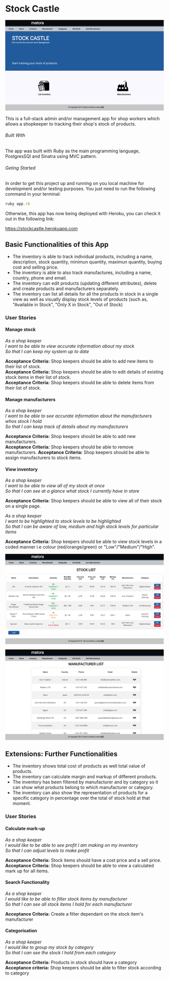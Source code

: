 # Stock Castle

![Stock Castle - Home Page](images/stock_castle_home.png)

This is a full-stack admin and/or management app for shop workers which allows a shopkeeper to tracking their shop's stock of products.

###### Built With

The app was built with Ruby as the main programming language, PostgresSQl and Sinatra using MVC pattern. 

###### Geting Started

In order to get this project up and running on you local machine for development and/or testing purposes. You just need to run the following command in your terminal:

```rb
ruby app.rb
```

Otherwise, this app has now being deployed with Heroku, you can check it out in the following link:

<https://stockcastle.herokuapp.com>

## Basic Functionalities of this App
* The inventory is able to track individual products, including a name, description, stock quantity, minimun quantity, maximun quantity, buying cost and selling price.
* The inventory is able to also track manufactures, including a name, country, phone and email.
* The inventory can edit products (updating different attributes), delete and create products and manufacturers separately.
* The inventory can list all details for all the products in stock in a single view as well as visually display stock levels of products (such as, "Available in Stock", "Only X in Stock", "Out of Stock)


### User Stories

#### Manage stock

_As a shop keeper_<br />
_I want to be able to view accurate information about my stock_<br />
_So that I can keep my system up to date_<br />

**Acceptance Criteria:** Shop keepers should be able to add new items to their list of stock. <br />
**Acceptance Criteria:** Shop keepers should be able to edit details of existing stock items in their list of stock. <br />
**Acceptance Criteria:** Shop keepers should be able to delete items from their list of stock.

#### Manage manufacturers

_As a shop keeper_<br />
_I want to be able to see accurate information about the manufacturers whos stock I hold_<br />
_So that I can keep track of details about my manufacturers_<br />

**Acceptance Criteria:** Shop keepers should be able to add new manufacturers. <br />
**Acceptance Criteria:** Shop keepers should be able to remove manufacturers.
**Acceptance Criteria:** Shop keepers should be able to assign manufacturers to stock items.


#### View inventory

_As a shop keeper_<br />
_I want to be able to view all of my stock at once_<br />
_So that I can see at a glance what stock I currently have in store_<br />

**Acceptance Criteria:** Shop keepers should be able to view all of their stock on a single page.

_As a shop keeper_<br />
_I want to be highlighted to stock levels to be highlighted_<br />
_So that I can be aware of low, medium and high stock levels for particular items_<br />

**Acceptance Criteria:** Shop keepers should be able to view stock levels in a coded manner i.e colour (red/orange/green) or "Low"/"Medium"/"High".

![Stock Caslte - Inventory Page](images/stock_castle_stock_list.png)

![Stock Castle - Manufacturer Page](images/stock_castle_manufacturer_list.png)



## Extensions: Further Functionalities

* The inventory shows total cost of products as well total value of products.
* The inventory can calculate margin and markup of different products.
* The inventory has been filtered by manufacturer and by category so it can show what products belong to which manufacturer or category.
* The inventory can also show the representation of products for a specific category in percentage over the total of stock hold at that moment.

### User Stories

#### Calculate mark-up

_As a shop keeper_<br />
_I would like to be able to see profit I am making on my inventory_<br />
_So that I can adjust levels to make profit_<br />

**Acceptance Criteria:** Stock items should have a cost price and a sell price. <br />
**Acceptance Criteria:** Shop keepers should be able to view a calculated mark up for all items.<br />

#### Search Functionality

_As a shop keeper_<br />
_I would like to be able to filter stock items by manufacturer_<br />
_So that I can see all stock items I hold for each manufacturer_<br />

**Acceptance Criteria:** Create a filter dependant on the stock item's manufacturer

#### Categorisation

_As a shop keeper_<br/>
_I would like to group my stock by category_</br>
_So that I can see the stock I hold from each category_</br>

**Acceptance Criteria:** Products in stock should have a category<br/>
**Acceptance criteria:** Shop keepers should be able to filter stock according to category<br/>

